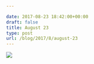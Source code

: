 ```yaml
---

date: 2017-08-23 18:42:00+00:00
draft: false
title: August 23
type: post
url: /blog/2017/8/august-23
---
```




  
![](/images/2017-08-23-20178august-23/IMG_2141.jpg)

  


